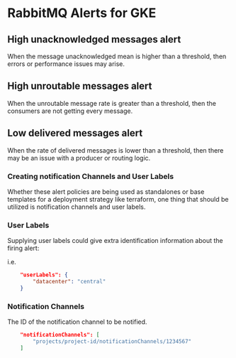# RabbitMQ Alerts for GKE

## High unacknowledged messages alert
When the message unacknowledged mean is higher than a threshold, then errors or performance issues may arise.

## High unroutable messages alert
When the unroutable message rate is greater than a threshold, then the consumers are not getting every message.

## Low delivered messages alert
When the rate of delivered messages is lower than a threshold, then there may be an issue with a producer or routing logic.

### Creating notification Channels and User Labels

Whether these alert policies are being used as standalones or base templates for a deployment strategy like terraform, one thing that should be utilized is notification channels and user labels.

### User Labels

Supplying user labels could give extra identification information about the firing alert:

i.e.

```json
    "userLabels": {
        "datacenter": "central"
    }
```

### Notification Channels

The ID of the notification channel to be notified.

```json
    "notificationChannels": [
        "projects/project-id/notificationChannels/1234567"
    ]
```
